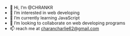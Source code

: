 - 👋 Hi, I’m @CHRANKR
- 👀 I’m interested in web developing
- 🌱 I’m currently learning JavaScript 
- 💞️ I’m looking to collaborate on web developing programs
- 📫 reach me at charancharlie62@gmail.com 

<!---
CHRANKR/CHRANKR is a ✨ special ✨ repository because its `README.md` (this file) appears on your GitHub profile.
You can click the Preview link to take a look at your changes.
--->
